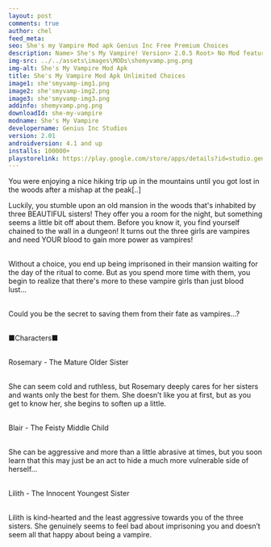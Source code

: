 ```yaml
---
layout: post
comments: true
author: chel
feed_meta:
seo: She's my Vampire Mod apk Genius Inc Free Premium Choices 
description: Name> She's My Vampire! Version> 2.0.5 Root> No Mod features> Free Premium Choices Preview Tutorial Install> Install Steps> Download
img-src: ../../assets\images\MODs\shemyvamp.png.png
img-alt: She's My Vampire Mod Apk
title: She's My Vampire Mod Apk Unlimited Choices
image1: she'smyvamp-img1.png
image2: she'smyvamp-img2.png
image3: she'smyvamp-img3.png
addinfo: shemyvamp.png.png
downloadId: she-my-vampire
modname: She's My Vampire
developername: Genius Inc Studios
version: 2.01
androidversion: 4.1 and up
installs: 100000+
playstorelink: https://play.google.com/store/apps/details?id=studio.genius.bishoujovampire
---
```

<p>You were enjoying a nice hiking trip up in the mountains until you got lost in the woods after a mishap at the peak[..]

Luckily, you stumble upon an old mansion in the woods that's inhabited by three BEAUTIFUL sisters! They offer you a room for the night, but something seems a little bit off about them. Before you know it, you find yourself chained to the wall in a dungeon! It turns out the three girls are vampires and need YOUR blood to gain more power as vampires!<br><br>

Without a choice, you end up being imprisoned in their mansion waiting for the day of the ritual to come. But as you spend more time with them, you begin to realize that there's more to these vampire girls than just blood lust...<br><br>

Could you be the secret to saving them from their fate as vampires...?<br><br>

■Characters■<br><br>

Rosemary - The Mature Older Sister<br><br>

She can seem cold and ruthless, but Rosemary deeply cares for her sisters and wants only the best for them. She doesn’t like you at first, but as you get to know her, she begins to soften up a little.<br><br>

Blair - The Feisty Middle Child<br><br>

She can be aggressive and more than a little abrasive at times, but you soon learn that this may just be an act to hide a much more vulnerable side of herself…<br><br>

Lilith - The Innocent Youngest Sister<br><br>

Lilith is kind-hearted and the least aggressive towards you of the three sisters. She genuinely seems to feel bad about imprisoning you and doesn’t seem all that happy about being a vampire.</p>